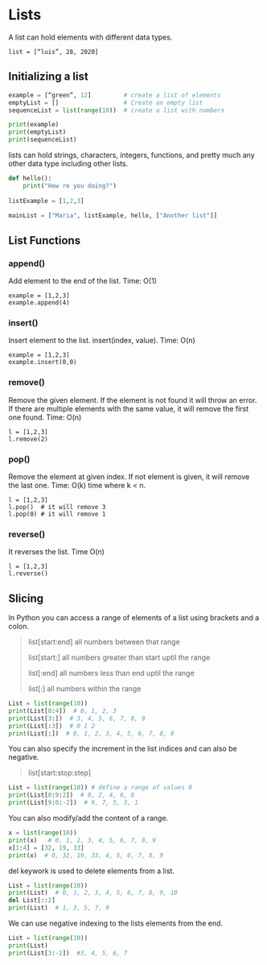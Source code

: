 # Lists

A list can hold elements with different data types.

`list = [“luis”, 28, 2020]`

## Initializing a list 

``` python
example = [“green”, 12]         # create a list of elements
emptyList = []                  # Create an empty list
sequenceList = list(range(10))  # create a list with numbers 

print(example)
print(emptyList)
print(sequenceList)
```

lists can hold strings, characters, integers, functions, and pretty much any other data type including other lists.

``` python
def hello():
	print("How re you doing?")
	
listExample = [1,2,3] 

mainList = ["Maria", listExample, hello, ["Another list"]]
```

## List Functions

### append()
Add element to the end of the list. Time: O(1)

```
example = [1,2,3]
example.append(4)
```

### insert()
Insert element to the list. insert(index, value). Time: O(n)

```
example = [1,2,3]
example.insert(0,0)
```

### remove()
Remove the given element. If the element is not found it will throw an error. If there are multiple elements with the same value, it will remove the first one found. Time: O(n)

```
l = [1,2,3]
l.remove(2)
```

### pop()
Remove the element at given index. If not element is given, it will remove the last one. Time: O(k) time where k < n.

```
l = [1,2,3]
l.pop()  # it will remove 3
l.pop(0) # it will remove 1
```

### reverse()
It reverses the list. Time O(n)

```
l = [1,2,3]
l.reverse()
```

## Slicing
In Python you can access a range of elements of a list using brackets and a colon. 

> list[start:end] all numbers between that range
> 
> list[start:] all numbers greater than start uptil the range
> 
> list[:end] all numbers less than end uptil the range
> 
> list[:] all numbers within the range

``` python
List = list(range(10))
print(List[0:4])  # 0, 1, 2, 3
print(List[3:])  # 3, 4, 5, 6, 7, 8, 9
print(List[:3])  # 0 1 2
print(List[:])  # 0, 1, 2, 3, 4, 5, 6, 7, 8, 9
```
You can also specify the increment in the list indices and can also be negative. 


> list[start:stop:step] 

```python
List = list(range(10)) # define a range of values 0
print(List[0:9:2])  # 0, 2, 4, 6, 8  
print(List[9:0:-2])  # 9, 7, 5, 3, 1
```

You can also modify/add the content of a range. 

``` python
x = list(range(10))
print(x)   # 0, 1, 2, 3, 4, 5, 6, 7, 8, 9
x[1:4] = [32, 19, 33]
print(x)  # 0, 32, 19, 33, 4, 5, 6, 7, 8, 9
```

del keywork is used to delete elements from a list. 

``` python
List = list(range(10))
print(List)  # 0, 1, 2, 3, 4, 5, 6, 7, 8, 9, 10
del List[::2]
print(List)  # 1, 3, 5, 7, 9
```

We can use negative indexing to the lists elements from the end.

```python
List = list(range(10))
print(List)
print(List[3:-2])  #3, 4, 5, 6, 7
```




